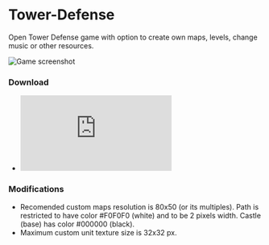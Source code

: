 # Tower-Defense

Open Tower Defense game with option to create own maps, levels, change music or other resources.

![Game screenshot](https://camo.githubusercontent.com/95020e106d892689ebed8c69961af8cc0faa974b/68747470733a2f2f7777772e686f6a6b6f2e636f6d2f646f776e6c6f61642f696d6167652f313230363035)

### Download
* ![v1.0 32-bit (rar)](https://github.com/spixy/Tower-Defense/releases/download/1.0/TowerDefense32.rar)


### Modifications

* Recomended custom maps resolution is 80x50 (or its multiples). Path is restricted to have color #F0F0F0 (white) and to be 2 pixels width. Castle (base) has color #000000 (black).
* Maximum custom unit texture size is 32x32 px.
